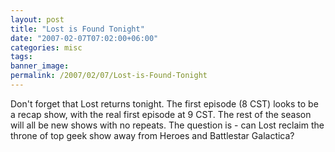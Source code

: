 ```yaml
---
layout: post
title: "Lost is Found Tonight"
date: "2007-02-07T07:02:00+06:00"
categories: misc 
tags: 
banner_image: 
permalink: /2007/02/07/Lost-is-Found-Tonight
---
```


Don't forget that Lost returns tonight. The first episode (8 CST) looks to be a recap show, with the real first episode at  9 CST. The rest of the season will all be new shows with no repeats. The question is - can Lost reclaim the throne of top geek show away from Heroes and Battlestar Galactica?